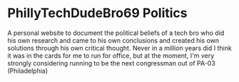 # PhillyTechDudeBro69 Politics
A personal website to document the political beliefs of a tech bro who did his own research and came to his own conclusions and created his own solutions through his own critical thought. Never in a million years did I think it was in the cards for me to run for office, but at the moment, I'm very strongly considering running to be the next congressman out of PA-03 (Philadelphia)
